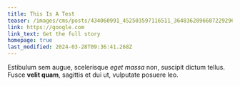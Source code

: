 ```yaml
---
title: This Is A Test
teaser: /images/cms/posts/434060991_452503597116511_3648362896687229296_n.jpg
link: https://google.com
link_text: Get the full story
homepage: true
last_modified: 2024-03-28T09:36:41.268Z
---
```

Estibulum sem augue, scelerisque *eget massa* non, suscipit dictum tellus. Fusce **velit quam**, sagittis et dui ut, vulputate posuere leo.

